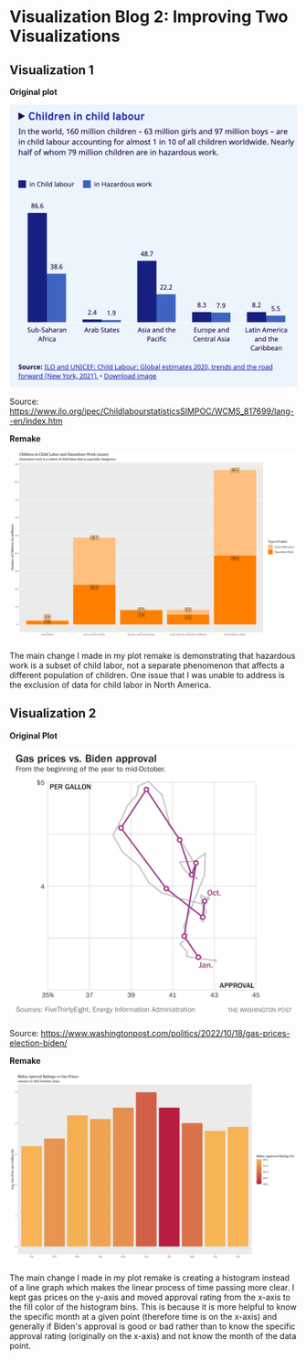 # Visualization Blog 2: Improving Two Visualizations

## Visualization 1

**Original plot**

![A dodged barplot depicting the number of children working in child labor and hazardous conditions in five regions of the world](https://github.com/pazbaum/data_viz_390/blob/main/child_labor.png)

Source: https://www.ilo.org/ipec/ChildlabourstatisticsSIMPOC/WCMS_817699/lang--en/index.htm

**Remake**

![A stacked barplot depicting the number of children working in child labor and hazardous conditions in five regions of the world](https://github.com/pazbaum/data_viz_390/blob/main/child_labor_regions_remake.png)

The main change I made in my plot remake is demonstrating that hazardous work is a subset of child labor, not a separate phenomenon that affects a different population of children. One issue that I was unable to address is the exclusion of data for child labor in North America.

## Visualization 2

**Original Plot**

![A line graph depicting the relationship between Biden's approval rating and the average price of gas per gallon from January to mid-October 2022](https://github.com/pazbaum/data_viz_390/blob/main/biden_approval_gas_prices.png)

Source: https://www.washingtonpost.com/politics/2022/10/18/gas-prices-election-biden/

**Remake**

![A bar chart depicting the relationship between Biden's approval rating and the average price of gas per gallon from January to mid-October 2022](https://github.com/pazbaum/data_viz_390/blob/main/biden_approval_gas_prices_remake.png)

The main change I made in my plot remake is creating a histogram instead of a line graph which makes the linear process of time passing more clear. I kept gas prices on the y-axis and moved approval rating from the x-axis to the fill color of the histogram bins. This is because it is more helpful to know the specific month at a given point (therefore time is on the x-axis) and generally if Biden's approval is good or bad rather than to know the specific approval rating (originally on the x-axis) and not know the month of the data point.
